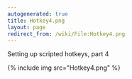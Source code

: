 ```yaml
---
autogenerated: true
title: Hotkey4.png
layout: page
redirect_from: /wiki/File:Hotkey4.png
---
```


Setting up scripted hotkeys, part 4

{% include img src="Hotkey4.png" %}

